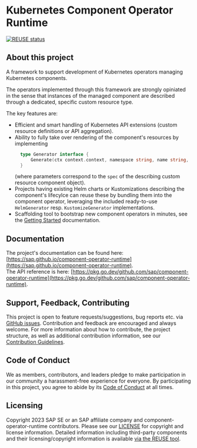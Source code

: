 # Kubernetes Component Operator Runtime

[![REUSE status](https://api.reuse.software/badge/github.com/SAP/component-operator-runtime)](https://api.reuse.software/info/github.com/SAP/component-operator-runtime)

## About this project

A framework to support development of Kubernetes operators managing Kubernetes components.

The operators implemented through this framework are strongly opiniated in the sense that instances
of the managed component are described through a dedicated, specific custom resource type.

The key features are:
- Efficient and smart handling of Kubernetes API extensions (custom resource definitions or API aggregation).
- Ability to fully take over rendering of the component's resources by implementing
  ```go
    type Generator interface {
        Generate(ctx context.context, namespace string, name string, parameters types.Unstructurable) ([]client.Object, error)
    }
  ```
  (where parameters correspond to the `spec` of the describing custom resource component object).
- Projects having existing Helm charts or Kustomizations describing the component's lifecylce can reuse these by bundling them into the
  component operator, leveraging the included ready-to-use `HelmGenerator` resp. `KustomizeGenerator` implementations.
- Scaffolding tool to bootstrap new component operators in minutes, see the [Getting Started](https://sap.github.io/component-operator-runtime/docs/getting-started/) documentation.

## Documentation

The project's documentation can be found here: [https://sap.github.io/component-operator-runtime](https://sap.github.io/component-operator-runtime).  
The API reference is here: [https://pkg.go.dev/github.com/sap/component-operator-runtime](https://pkg.go.dev/github.com/sap/component-operator-runtime).

## Support, Feedback, Contributing

This project is open to feature requests/suggestions, bug reports etc. via [GitHub issues](https://github.com/SAP/component-operator-runtime/issues). Contribution and feedback are encouraged and always welcome. For more information about how to contribute, the project structure, as well as additional contribution information, see our [Contribution Guidelines](CONTRIBUTING.md).

## Code of Conduct

We as members, contributors, and leaders pledge to make participation in our community a harassment-free experience for everyone. By participating in this project, you agree to abide by its [Code of Conduct](https://github.com/SAP/.github/blob/main/CODE_OF_CONDUCT.md) at all times.

## Licensing

Copyright 2023 SAP SE or an SAP affiliate company and component-operator-runtime contributors. Please see our [LICENSE](LICENSE) for copyright and license information. Detailed information including third-party components and their licensing/copyright information is available [via the REUSE tool](https://api.reuse.software/info/github.com/SAP/component-operator-runtime).

